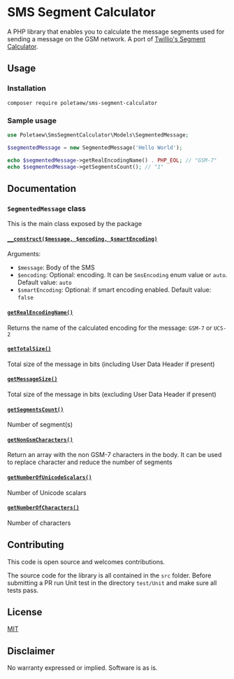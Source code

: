 # SMS Segment Calculator

A PHP library that enables you to calculate the message segments used for sending a message on the GSM network. A port of [Twillio's Segment Calculator](https://github.com/TwilioDevEd/message-segment-calculator).

## Usage

### Installation
```shell
composer require poletaew/sms-segment-calculator
```

### Sample usage

```php
use Poletaew\SmsSegmentCalculator\Models\SegmentedMessage;

$segmentedMessage = new SegmentedMessage('Hello World');

echo $segmentedMessage->getRealEncodingName() . PHP_EOL; // "GSM-7"
echo $segmentedMessage->getSegmentsCount(); // "1"
```

## Documentation
### `SegmentedMessage` class

This is the main class exposed by the package

#### [`__construct($message, $encoding, $smartEncoding)`](https://github.com/poletaew/sms-segment-calculator/blob/bbde70b37ce18def7649a3d8330b393d0e3af8e7/src/Models/SegmentedMessage.php#L31C21-L31C117)
Arguments:
* `$message`: Body of the SMS
* `$encoding`: Optional: encoding. It can be `SmsEncoding` enum value or `auto`. Default value: `auto`
* `$smartEncoding`: Optional: if smart encoding enabled. Default value: `false`

#### [`getRealEncodingName()`](https://github.com/poletaew/sms-segment-calculator/blob/bbde70b37ce18def7649a3d8330b393d0e3af8e7/src/Models/SegmentedMessage.php#L67)

Returns the name of the calculated encoding for the message: `GSM-7` or `UCS-2`

#### [`getTotalSize()`](https://github.com/poletaew/sms-segment-calculator/blob/bbde70b37ce18def7649a3d8330b393d0e3af8e7/src/Models/SegmentedMessage.php#L72)

Total size of the message in bits (including User Data Header if present)

#### [`getMessageSize()`](https://github.com/poletaew/sms-segment-calculator/blob/bbde70b37ce18def7649a3d8330b393d0e3af8e7/src/Models/SegmentedMessage.php#L77C21-L77C35)

Total size of the message in bits (excluding User Data Header if present)

#### [`getSegmentsCount()`](https://github.com/poletaew/sms-segment-calculator/blob/bbde70b37ce18def7649a3d8330b393d0e3af8e7/src/Models/SegmentedMessage.php#L82C21-L82C37)

Number of segment(s)

#### [`getNonGsmCharacters()`](https://github.com/poletaew/sms-segment-calculator/blob/bbde70b37ce18def7649a3d8330b393d0e3af8e7/src/Models/SegmentedMessage.php#L87C21-L87C40)

Return an array with the non GSM-7 characters in the body. It can be used to replace character and reduce the number of segments

#### [`getNumberOfUnicodeScalars()`](https://github.com/poletaew/sms-segment-calculator/blob/bbde70b37ce18def7649a3d8330b393d0e3af8e7/src/Models/SegmentedMessage.php#L92C21-L92C46)

Number of Unicode scalars

#### [`getNumberOfCharacters()`](https://github.com/poletaew/sms-segment-calculator/blob/bbde70b37ce18def7649a3d8330b393d0e3af8e7/src/Models/SegmentedMessage.php#L97C21-L97C42)

Number of characters

## Contributing

This code is open source and welcomes contributions.

The source code for the library is all contained in the `src` folder. 
Before submitting a PR run Unit test in the directory `test/Unit` and make sure all tests pass.

## License

[MIT](http://www.opensource.org/licenses/mit-license.html)

## Disclaimer

No warranty expressed or implied. Software is as is.
